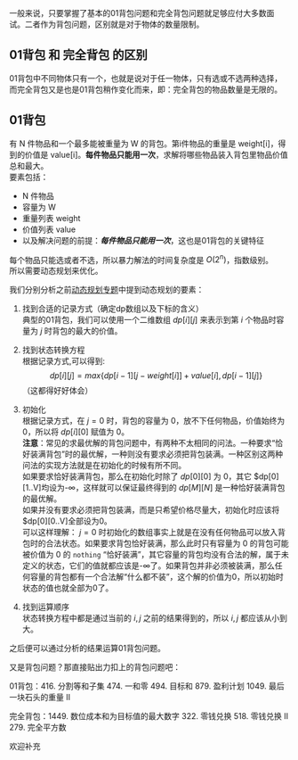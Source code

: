 一般来说，只要掌握了基本的01背包问题和完全背包问题就足够应付大多数面试。二者作为背包问题，区别就是对于物体的数量限制。
## 01背包 和 完全背包 的区别
01背包中不同物体只有一个，也就是说对于任一物体，只有选或不选两种选择，而完全背包又是也是01背包稍作变化而来，即：完全背包的物品数量是无限的。  

## 01背包
有 N 件物品和一个最多能被重量为 W 的背包。第i件物品的重量是 weight[i]，得到的价值是 value[i]。**每件物品只能用一次**，求解将哪些物品装入背包里物品价值总和最大。  
要素包括：  
* N 件物品  
* 容量为 W  
* 重量列表 weight
* 价值列表 value
* 以及解决问题的前提：***每件物品只能用一次***，这也是01背包的关键特征  

每个物品只能选或者不选，所以暴力解法的时间复杂度是 $O(2^n)$，指数级别。  
所以需要动态规划来优化。  

我们分别分析之前[动态规划专题](https://www.foril.space/article/21)中提到动态规划的要素：
1. 找到合适的记录方式（确定dp数组以及下标的含义）  
   典型的01背包，我们可以使用一个二维数组 $dp[i][j]$ 来表示到第 $i$ 个物品时容量为 $j$ 时背包的最大的价值。

2. 找到状态转换方程  
   根据记录方式,可以得到:  
   $$
    dp[i][j] = max\{dp[i-1][j-weight[i]]+value[i], dp[i-1][j]\}
   $$
   （这都得好好体会）
3. 初始化  
   根据记录方式，在 $j=0$ 时，背包的容量为 0，放不下任何物品，价值始终为 0，所以将 $dp[i][0]$ 赋值为 0。  
   **注意**：常见的求最优解的背包问题中，有两种不太相同的问法。一种要求“恰好装满背包”时的最优解，一种则没有要求必须把背包装满。一种区别这两种问法的实现方法就是在初始化的时候有所不同。  
   如果要求恰好装满背包，那么在初始化时除了 $dp[0][0]$ 为 0，其它 $dp[0][1..V]均设为-∞，这样就可以保证最终得到的 $dp[M][N]$ 是一种恰好装满背包的最优解。  
   如果并没有要求必须把背包装满，而是只希望价格尽量大，初始化时应该将 $dp[0][0..V]全部设为0。  
   可以这样理解： $j=0$ 时初始化的数组事实上就是在没有任何物品可以放入背包时的合法状态。如果要求背包恰好装满，那么此时只有容量为 0 的背包可能被价值为 0 的 `nothing` “恰好装满”，其它容量的背包均没有合法的解，属于未定义的状态，它们的值就都应该是-∞了。如果背包并非必须被装满，那么任何容量的背包都有一个合法解“什么都不装”，这个解的价值为0，所以初始时状态的值也就全部为0了。

4. 找到运算顺序  
   状态转换方程中都是通过当前的 $i,j$ 之前的结果得到的，所以 $i,j$ 都应该从小到大。

之后便可以通过分析的结果运算01背包问题。  





又是背包问题？那直接贴出力扣上的背包问题吧：

01背包：416. 分割等和子集 474. 一和零 494. 目标和 879. 盈利计划 1049. 最后一块石头的重量 II

完全背包：1449. 数位成本和为目标值的最大数字 322. 零钱兑换 518. 零钱兑换 II 279. 完全平方数

欢迎补充